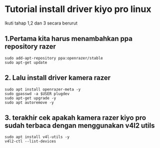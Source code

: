 # Tutorial install driver kiyo pro linux
Ikuti tahap 1,2 dan 3 secara berurut
## 1.Pertama kita harus menambahkan ppa repository razer
```
sudo add-apt-repository ppa:openrazer/stable
sudo apt-get update
```

## 2. Lalu install driver kamera razer
```
sudo apt install openrazer-meta -y
sudo gpasswd -a $USER plugdev
sudo apt-get upgrade -y
sudo apt autoremove -y

```

## 3. terakhir cek apakah kamera razer kiyo pro sudah terbaca dengan menggunakan v4l2 utils
```
sudo apt install v4l-utils -y
v4l2-ctl --list-devices
```
